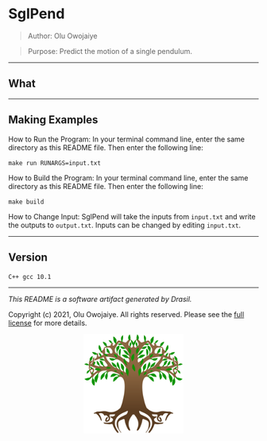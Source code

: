 # SglPend 
> Author: Olu Owojaiye

> Purpose: Predict the motion of a single pendulum.

------------------------------------------------------------
## What 


------------------------------------------------------------
## Making Examples 
 How to Run the Program:
In your terminal command line, enter the same directory as this README file. Then enter the following line:
```
make run RUNARGS=input.txt
```

How to Build the Program:
In your terminal command line, enter the same directory as this README file. Then enter the following line:
```
make build
```

How to Change Input:
SglPend will take the inputs from `input.txt` and write the outputs to `output.txt`.
Inputs can be changed by editing `input.txt`.

------------------------------------------------------------
## Version 
 `C++ gcc 10.1`

------------------------------------------------------------
*This README is a software artifact generated by Drasil.*

Copyright (c) 2021, Olu Owojaiye. All rights reserved. Please see the [full license](https://github.com/JacquesCarette/Drasil/blob/4b9ad0a3016fecb3c7a2aa82ab142f9e805b5cc8/LICENSE) for more details.

<p align="center">
<img src="../../../../drasil-website/WebInfo/images/Icon.png" alt="Drasil Tree" width="200" />
</p>
